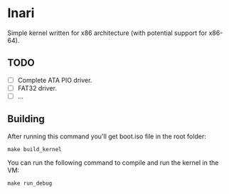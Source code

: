 # Inari
Simple kernel written for x86 architecture (with potential support for x86-64).

## TODO
 - [ ] Complete ATA PIO driver.
 - [ ] FAT32 driver.
 - [ ] ...

## Building
After running this command you'll get boot.iso file in the root folder:

```shell
make build_kernel
```

You can run the following command to compile and run the kernel in the VM:

```shell
make run_debug
```
